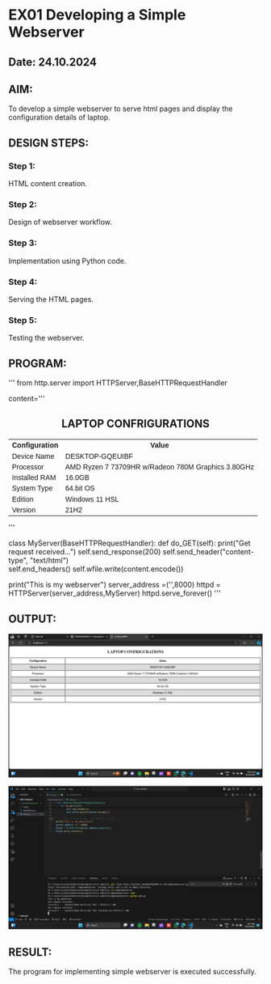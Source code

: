 # EX01 Developing a Simple Webserver
## Date: 24.10.2024


## AIM:
To develop a simple webserver to serve html pages and display the configuration details of laptop.

## DESIGN STEPS:
### Step 1: 
HTML content creation.

### Step 2:
Design of webserver workflow.

### Step 3:
Implementation using Python code.

### Step 4:
Serving the HTML pages.

### Step 5:
Testing the webserver.

## PROGRAM:
'''
from http.server import HTTPServer,BaseHTTPRequestHandler

content='''
<!DOCTYPE html>
<html>
<head>
<style>
table {
  font-family: arial, sans-serif;
  border-collapse: collapse;
  width: 100%;
}

td, th {
  border: 4px solid #8d8b8b;
  text-align:center;
  padding: 8px;
}

tr:nth-child(even) {
  background-color: #dddddd;
}
</style>
</head>
<body>

<h2><CENTER>LAPTOP CONFRIGURATIONS</CENTER></h2>

<table>
  <tr>
    <th>Configuration</th>
    <th>Value</th>
  </tr>
  <tr>
    <td>Device Name</td>
    <td>DESKTOP-GQEUIBF</td>
  </tr>
  <tr>
    <td>Processor</td>
    <td>AMD Ryzen 7 73709HR w/Radeon 780M Graphics 3.80GHz</td>
  </tr>
  <tr>
    <td>Installed RAM</td>
    <td>16.0GB</td>
  </tr>
  <tr>
    <td>System Type</td>
    <td>64.bit OS</td>
  </tr>
  <tr>
    <td>Edition</td>
    <td>Windows 11 HSL</td>
  </tr>
  <tr>
    <td>Version</td>
    <td>21H2</td>
  </tr>
</table>
</body>
</html>
'''

class MyServer(BaseHTTPRequestHandler):
    def do_GET(self):
        print("Get request received...")
        self.send_response(200) 
        self.send_header("content-type", "text/html")       
        self.end_headers()
        self.wfile.write(content.encode())


print("This is my webserver") 
server_address =('',8000)
httpd = HTTPServer(server_address,MyServer)
httpd.serve_forever()
'''

## OUTPUT:
![alt text](<table 2.png>)

![alt text](terminal.png)



## RESULT:
The program for implementing simple webserver is executed successfully.
